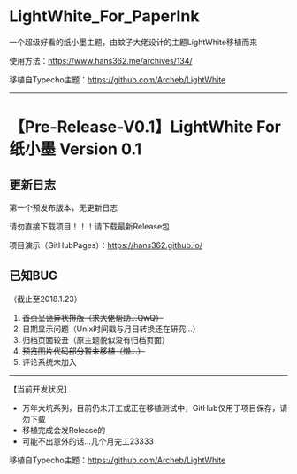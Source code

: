 # LightWhite_For_PaperInk

一个超级好看的纸小墨主题，由蚊子大佬设计的主题LightWhite移植而来

使用方法：https://www.hans362.me/archives/134/

移植自Typecho主题：https://github.com/Archeb/LightWhite

***

# 【Pre-Release-V0.1】LightWhite For 纸小墨 Version 0.1

## 更新日志 ##

第一个预发布版本，无更新日志

请勿直接下载项目！！！请下载最新Release包

项目演示（GitHubPages）：https://hans362.github.io/

## 已知BUG ##

（截止至2018.1.23）

 1. ~~首页呈诡异状排版（求大佬帮助...QwQ）~~
 2. 日期显示问题（Unix时间戳与月日转换还在研究...）
 3. 归档页面较丑（原主题貌似没有归档页面）
 4. ~~预览图片代码部分暂未移植（懒...）~~
 5. 评论系统未加入

***

【当前开发状况】

 * 万年大坑系列，目前仍未开工或正在移植测试中，GitHub仅用于项目保存，请勿下载 
 * 移植完成会发Release的 
 * 可能不出意外的话...几个月完工23333 

移植自Typecho主题：https://github.com/Archeb/LightWhite
